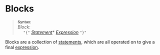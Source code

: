 # Blocks

> **<sup>Syntax:</sup>**\
> _Block_:\
> &emsp; `"{"` _[Statement](./statements.md)_\* _[Expression](./expressions.md)_ `"}"`

Blocks are a collection of [statements](./statements.md), which are all operated on to give a final
[expression](./expressions.md).
